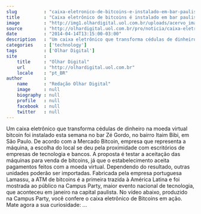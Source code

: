 ```yaml
---
slug          : "caixa-eletronico-de-bitcoins-e-instalado-em-bar-paulista"
title         : "Caixa eletrônico de bitcoins é instalado em bar paulista"
image         : "http://img1.olhardigital.uol.com.br/uploads/acervo_imagens/2014/04/20140414132025_660_420.jpg"
source        : "http://olhardigital.uol.com.br/pro/noticia/caixa-eletronico-de-bitcoins-e-instalado-em-bar-paulista/41399"
date          : "2014-04-14T13:15:00-03:00"
description   : "Um caixa eletrônico que transforma cédulas de dinheiro na moeda virtual bitcoin foi instalado esta semana no bar Zé Gordo, no bairro Itaim Bibi, em São Paulo. De acordo com a Mercado Bitcoin, empresa que representa a máquina, a escolha do local se deu pela proximidade com escritórios de empresas de tecnologia e bancos. A proposta é testar a aceitação das máquinas para venda de bitcoins, já que o estabelecimento aceita pagamentos feitos com a moeda virtual. Dependendo do resultado, outras unidades poderão ser importadas. Fabricada pela empresa portuguesa Lamassu, a ATM de bitcoins é a primeira trazida à América Latina e foi mostrada ao público na Campus Party, maior evento nacional de tecnologia, que aconteceu em janeiro na capital paulista. No vídeo abaixo, produzido na Campus Party, você confere o caixa eletrônico de Bitcoins em ação. Mate agora a sua curiosidade: ..."
categories    : ['technology']
tags          : ['Olhar Digital']
site          :
    title     : "Olhar Digital"
    url       : "http://olhardigital.uol.com.br"
    locale    : "pt_BR"
author        :
    name      : "Redação Olhar Digital"
    image     : null
    biography : null
    profile   : null
    facebook  : null
    twitter   : null
---
```


Um caixa eletrônico que transforma cédulas de dinheiro na moeda virtual bitcoin foi instalado esta semana no bar Zé Gordo, no bairro Itaim Bibi, em São Paulo. De acordo com a Mercado Bitcoin, empresa que representa a máquina, a escolha do local se deu pela proximidade com escritórios de empresas de tecnologia e bancos. A proposta é testar a aceitação das máquinas para venda de bitcoins, já que o estabelecimento aceita pagamentos feitos com a moeda virtual. Dependendo do resultado, outras unidades poderão ser importadas. Fabricada pela empresa portuguesa Lamassu, a ATM de bitcoins é a primeira trazida à América Latina e foi mostrada ao público na Campus Party, maior evento nacional de tecnologia, que aconteceu em janeiro na capital paulista. No vídeo abaixo, produzido na Campus Party, você confere o caixa eletrônico de Bitcoins em ação. Mate agora a sua curiosidade: ...
